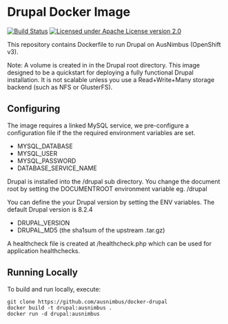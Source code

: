 Drupal Docker Image
==================

[![Build Status](https://travis-ci.org/ausnimbus/docker-drupal.svg?branch=master)](https://travis-ci.org/ausnimbus/docker-drupal)
[![Licensed under Apache License version 2.0](https://img.shields.io/github/license/ausnimbus/docker-drupal.svg?maxAge=2592000)](https://www.apache.org/licenses/LICENSE-2.0)

This repository contains Dockerfile to run Drupal on AusNimbus (OpenShift v3).

Note: A volume is created in in the Drupal root directory. This image designed
to be a quickstart for deploying a fully functional Drupal installation.
It is not scalable unless you use a Read+Write+Many storage backend (such as NFS or GlusterFS).

Configuring
-----------

The image requires a linked MySQL service, we pre-configure a configuration file if the
the required environment variables are set.

- MYSQL_DATABASE
- MYSQL_USER
- MYSQL_PASSWORD
- DATABASE_SERVICE_NAME

Drupal is installed into the /drupal sub directory. You change the document root by
setting the DOCUMENTROOT environment variable eg. /drupal

You can define the your Drupal version by setting the ENV variables.
The default Drupal version is 8.2.4

- DRUPAL_VERSION
- DRUPAL_MD5 (the sha1sum of the upstream .tar.gz)

A healthcheck file is created at /healthcheck.php which can be used for application healthchecks.

Running Locally
---------------

To build and run locally, execute:

    git clone https://github.com/ausnimbus/docker-drupal
    docker build -t drupal:ausnimbus .
    docker run -d drupal:ausnimbus
